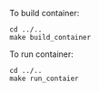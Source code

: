 To build container:
```
cd ../..
make build_container
```

To run container:
```
cd ../..
make run_contaier
```
